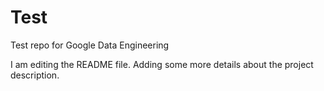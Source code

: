 # Test
Test repo for Google Data Engineering

I am editing the README file. Adding some more details about the project description.
